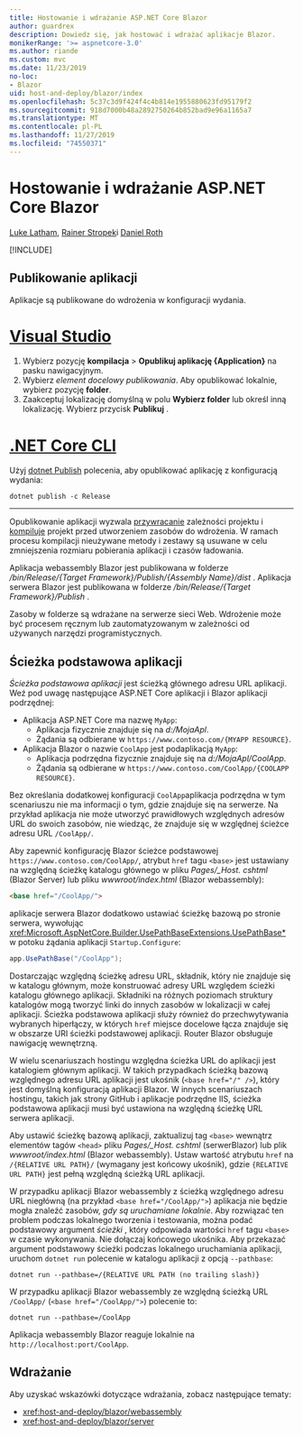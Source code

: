 ```yaml
---
title: Hostowanie i wdrażanie ASP.NET Core Blazor
author: guardrex
description: Dowiedz się, jak hostować i wdrażać aplikacje Blazor.
monikerRange: '>= aspnetcore-3.0'
ms.author: riande
ms.custom: mvc
ms.date: 11/23/2019
no-loc:
- Blazor
uid: host-and-deploy/blazor/index
ms.openlocfilehash: 5c37c3d9f424f4c4b814e1955880623fd95179f2
ms.sourcegitcommit: 918d7000b48a2892750264b852bad9e96a1165a7
ms.translationtype: MT
ms.contentlocale: pl-PL
ms.lasthandoff: 11/27/2019
ms.locfileid: "74550371"
---
```

# <a name="host-and-deploy-aspnet-core-opno-locblazor"></a>Hostowanie i wdrażanie ASP.NET Core Blazor

[Luke Latham](https://github.com/guardrex), [Rainer Stropek](https://www.timecockpit.com)i [Daniel Roth](https://github.com/danroth27)

[!INCLUDE[](~/includes/blazorwasm-preview-notice.md)]

## <a name="publish-the-app"></a>Publikowanie aplikacji

Aplikacje są publikowane do wdrożenia w konfiguracji wydania.

# <a name="visual-studiotabvisual-studio"></a>[Visual Studio](#tab/visual-studio)

1. Wybierz pozycję **kompilacja** > **Opublikuj aplikację {Application}** na pasku nawigacyjnym.
1. Wybierz *element docelowy publikowania*. Aby opublikować lokalnie, wybierz pozycję **folder**.
1. Zaakceptuj lokalizację domyślną w polu **Wybierz folder** lub określ inną lokalizację. Wybierz przycisk **Publikuj** .

# <a name="net-core-clitabnetcore-cli"></a>[.NET Core CLI](#tab/netcore-cli)

Użyj [dotnet Publish](/dotnet/core/tools/dotnet-publish) polecenia, aby opublikować aplikację z konfiguracją wydania:

```dotnetcli
dotnet publish -c Release
```

---

Opublikowanie aplikacji wyzwala [przywracanie](/dotnet/core/tools/dotnet-restore) zależności projektu i [kompiluje](/dotnet/core/tools/dotnet-build) projekt przed utworzeniem zasobów do wdrożenia. W ramach procesu kompilacji nieużywane metody i zestawy są usuwane w celu zmniejszenia rozmiaru pobierania aplikacji i czasów ładowania.

Aplikacja webassembly Blazor jest publikowana w folderze */bin/Release/{Target Framework}/Publish/{Assembly Name}/dist* . Aplikacja serwera Blazor jest publikowana w folderze */bin/Release/{Target Framework}/Publish* .

Zasoby w folderze są wdrażane na serwerze sieci Web. Wdrożenie może być procesem ręcznym lub zautomatyzowanym w zależności od używanych narzędzi programistycznych.

## <a name="app-base-path"></a>Ścieżka podstawowa aplikacji

*Ścieżka podstawowa aplikacji* jest ścieżką głównego adresu URL aplikacji. Weź pod uwagę następujące ASP.NET Core aplikacji i Blazor aplikacji podrzędnej:

* Aplikacja ASP.NET Core ma nazwę `MyApp`:
  * Aplikacja fizycznie znajduje się na *d:/MojaApl*.
  * Żądania są odbierane w `https://www.contoso.com/{MYAPP RESOURCE}`.
* Aplikacja Blazor o nazwie `CoolApp` jest podaplikacją `MyApp`:
  * Aplikacja podrzędna fizycznie znajduje się na *d:/MojaApl/CoolApp*.
  * Żądania są odbierane w `https://www.contoso.com/CoolApp/{COOLAPP RESOURCE}`.

Bez określania dodatkowej konfiguracji `CoolApp`aplikacja podrzędna w tym scenariuszu nie ma informacji o tym, gdzie znajduje się na serwerze. Na przykład aplikacja nie może utworzyć prawidłowych względnych adresów URL do swoich zasobów, nie wiedząc, że znajduje się w względnej ścieżce adresu URL `/CoolApp/`.

Aby zapewnić konfigurację Blazor ścieżce podstawowej `https://www.contoso.com/CoolApp/`, atrybut `href` tagu `<base>` jest ustawiany na względną ścieżkę katalogu głównego w pliku *Pages/_Host. cshtml* (Blazor Server) lub pliku *wwwroot/index.html* (Blazor webassembly):

```html
<base href="/CoolApp/">
```

aplikacje serwera Blazor dodatkowo ustawiać ścieżkę bazową po stronie serwera, wywołując <xref:Microsoft.AspNetCore.Builder.UsePathBaseExtensions.UsePathBase*> w potoku żądania aplikacji `Startup.Configure`:

```csharp
app.UsePathBase("/CoolApp");
```

Dostarczając względną ścieżkę adresu URL, składnik, który nie znajduje się w katalogu głównym, może konstruować adresy URL względem ścieżki katalogu głównego aplikacji. Składniki na różnych poziomach struktury katalogów mogą tworzyć linki do innych zasobów w lokalizacji w całej aplikacji. Ścieżka podstawowa aplikacji służy również do przechwytywania wybranych hiperłączy, w których `href` miejsce docelowe łącza znajduje się w obszarze URI ścieżki podstawowej aplikacji. Router Blazor obsługuje nawigację wewnętrzną.

W wielu scenariuszach hostingu względna ścieżka URL do aplikacji jest katalogiem głównym aplikacji. W takich przypadkach ścieżką bazową względnego adresu URL aplikacji jest ukośnik (`<base href="/" />`), który jest domyślną konfiguracją aplikacji Blazor. W innych scenariuszach hostingu, takich jak strony GitHub i aplikacje podrzędne IIS, ścieżka podstawowa aplikacji musi być ustawiona na względną ścieżkę URL serwera aplikacji.

Aby ustawić ścieżkę bazową aplikacji, zaktualizuj tag `<base>` wewnątrz elementów tagów `<head>` pliku *Pages/_Host. cshtml* (serwerBlazor) lub plik *wwwroot/index.html* (Blazor webassembly). Ustaw wartość atrybutu `href` na `/{RELATIVE URL PATH}/` (wymagany jest końcowy ukośnik), gdzie `{RELATIVE URL PATH}` jest pełną względną ścieżką URL aplikacji.

W przypadku aplikacji Blazor webassembly z ścieżką względnego adresu URL niegłówną (na przykład `<base href="/CoolApp/">`) aplikacja nie będzie mogła znaleźć zasobów, *gdy są uruchamiane lokalnie*. Aby rozwiązać ten problem podczas lokalnego tworzenia i testowania, można podać podstawowy argument *ścieżki* , który odpowiada wartości `href` tagu `<base>` w czasie wykonywania. Nie dołączaj końcowego ukośnika. Aby przekazać argument podstawowy ścieżki podczas lokalnego uruchamiania aplikacji, uruchom `dotnet run` polecenie w katalogu aplikacji z opcją `--pathbase`:

```dotnetcli
dotnet run --pathbase=/{RELATIVE URL PATH (no trailing slash)}
```

W przypadku aplikacji Blazor webassembly ze względną ścieżką URL `/CoolApp/` (`<base href="/CoolApp/">`) polecenie to:

```dotnetcli
dotnet run --pathbase=/CoolApp
```

Aplikacja webassembly Blazor reaguje lokalnie na `http://localhost:port/CoolApp`.

## <a name="deployment"></a>Wdrażanie

Aby uzyskać wskazówki dotyczące wdrażania, zobacz następujące tematy:

* <xref:host-and-deploy/blazor/webassembly>
* <xref:host-and-deploy/blazor/server>

